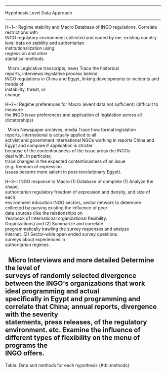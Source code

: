 
-------------------------------------------------------------------------------------------------
Hypothesis                   Level   Data                          Approach                      
---------------------------- ------- ----------------------------- ------------------------------
H~1~: Regime stability and   Macro   Database of INGO regulations, Correlate restrictions with   
INGO regulatory environment          collected and coded by me.    existing country-level data on
                                                                   stability and authoritarian   
                                                                   institutionalization using    
                                                                   regression and other          
                                                                   statistical methods.          

&nbsp;                       Micro   Legislative transcripts, news Trace the historical          
                                     reports, interviews           legislative process behind    
                                                                   INGO regulations in China and 
                                                                   Egypt, linking developments to
                                                                   incidents and trends of       
                                                                   instability, threat, or       
                                                                   change.                       

H~2~: Regime preferences for Macro   (event data not sufficient)   (difficult to measure         
the INGO issue                                                     preferences and application of
                                                                   legislation across all        
                                                                   dictatorships)                

&nbsp;                       Micro   Newspaper archives, media     Trace how formal legislation  
                                     reports, international        is actually applied to all    
                                     activist and government       international NGOs working in 
                                     reports                       China and Egypt and compare if
                                                                   application is stricter       
                                                                   because of the contentiousness
                                                                   of the issue areas the INGOs  
                                                                   deal with. In particular,     
                                                                   trace changes in the expected 
                                                                   contentiousness of an issue   
                                                                   (e.g. freedom of expression   
                                                                   issues became more salient in 
                                                                   post-revolutionary Egypt).    

H~3~: INGO response to       Macro   (1) Database of complete      (1) Analyze the shape,        
authoritarian regulatory             freedom of expression and     density, and size of each     
environment                          education INGO sectors,       sector network to determine   
                                     collected by parsing existing the influence of peer         
                                     data sources (like the        relationships on              
                                     Yearbook of International     organizational flexibility.   
                                     Organizations) and            (2) Summarize and correlate   
                                     programmatically trawling the survey responses and analyze  
                                     internet. (2) Sector-wide     open ended survey questions.  
                                     surveys about experiences in                                
                                     authoritarian regimes.                                      

&nbsp;                       Micro   Interviews and more detailed  Determine the level of        
                                     surveys of randomly selected  divergence between the INGO's 
                                     organizations that work       ideal programming and actual  
                                     specifically in Egypt and     programming and correlate that
                                     China; annual reports,        divergence with the severity  
                                     statements, press releases,   of the regulatory environment.
                                     etc.                          Examine the influence of      
                                                                   different types of flexibility
                                                                   on the menu of programs the   
                                                                   INGO offers.                  
-------------------------------------------------------------------------------------------------

Table: Data and methods for each hypothesis {#tbl:methods}

